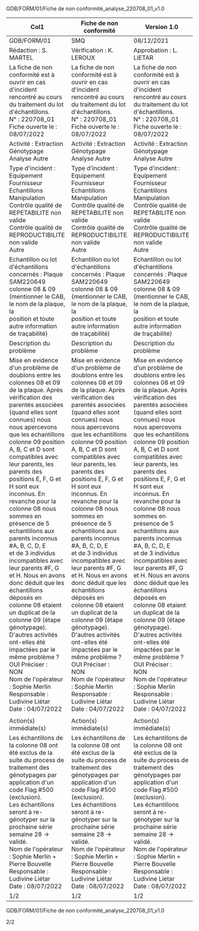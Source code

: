 GDB/FORM/01/Fiche de non conformité_analyse_220708_01_v1.0

|Col1|Fiche de non conformité|Version 1.0|
|---|---|---|
|GDB/FORM/01|SMQ|08/12/2021|
|Rédaction : S. MARTEL|Vérification : K. LEROUX|Approbation : L. LIETAR|
|La fiche de non conformité est à ouvrir en cas d'incident rencontré au cours du traitement du lot d'échantillons.<br>N° : 220708_01<br>Fiche ouverte le : 08/07/2022|La fiche de non conformité est à ouvrir en cas d'incident rencontré au cours du traitement du lot d'échantillons.<br>N° : 220708_01<br>Fiche ouverte le : 08/07/2022|La fiche de non conformité est à ouvrir en cas d'incident rencontré au cours du traitement du lot d'échantillons.<br>N° : 220708_01<br>Fiche ouverte le : 08/07/2022|
|Activité : Extraction Génotypage Analyse Autre|Activité : Extraction Génotypage Analyse Autre|Activité : Extraction Génotypage Analyse Autre|
|Type d'incident : Equipement Fournisseur Echantillons Manipulation<br>Contrôle qualité de REPETABILITE non valide<br>Contrôle qualité de REPRODUCTIBILITE non valide<br>Autre|Type d'incident : Equipement Fournisseur Echantillons Manipulation<br>Contrôle qualité de REPETABILITE non valide<br>Contrôle qualité de REPRODUCTIBILITE non valide<br>Autre|Type d'incident : Equipement Fournisseur Echantillons Manipulation<br>Contrôle qualité de REPETABILITE non valide<br>Contrôle qualité de REPRODUCTIBILITE non valide<br>Autre|
|Echantillon ou lot d'échantillons concernés : Plaque SAM220649 colonne 08 & 09<br>(mentionner le CAB, le nom de la plaque, la<br>position et toute autre information de traçabilité)|Echantillon ou lot d'échantillons concernés : Plaque SAM220649 colonne 08 & 09<br>(mentionner le CAB, le nom de la plaque, la<br>position et toute autre information de traçabilité)|Echantillon ou lot d'échantillons concernés : Plaque SAM220649 colonne 08 & 09<br>(mentionner le CAB, le nom de la plaque, la<br>position et toute autre information de traçabilité)|
|Description du problème|Description du problème|Description du problème|
|Mise en evidence d'un problème de doublons entre les colonnes 08 et 09 de la plaque. Après vérification des<br>parentés associées (quand elles sont connues) nous nous apercevons que les echantillons colonne 09 position<br>A, B, C et D sont compatibles avec leur parents, les parents des positions E, F, G et H sont eux inconnus. En<br>revanche pour la colonne 08 nous sommes en présence de 5 echantillons aux parents inconnus #A, B, C, D, E<br>et de 3 individus incompatibles avec leur parents #F, G et H. Nous en avons donc déduit que les échantillons<br>déposés en colonne 08 etaient un duplicat de la colonne 09 (étape génotypage).<br>D'autres activités ont-elles été impactées par le même problème ?<br>OUI Préciser :<br>NON<br>Nom de l'opérateur : Sophie Merlin<br>Responsable : Ludivine Liétar<br>Date : 04/07/2022|Mise en evidence d'un problème de doublons entre les colonnes 08 et 09 de la plaque. Après vérification des<br>parentés associées (quand elles sont connues) nous nous apercevons que les echantillons colonne 09 position<br>A, B, C et D sont compatibles avec leur parents, les parents des positions E, F, G et H sont eux inconnus. En<br>revanche pour la colonne 08 nous sommes en présence de 5 echantillons aux parents inconnus #A, B, C, D, E<br>et de 3 individus incompatibles avec leur parents #F, G et H. Nous en avons donc déduit que les échantillons<br>déposés en colonne 08 etaient un duplicat de la colonne 09 (étape génotypage).<br>D'autres activités ont-elles été impactées par le même problème ?<br>OUI Préciser :<br>NON<br>Nom de l'opérateur : Sophie Merlin<br>Responsable : Ludivine Liétar<br>Date : 04/07/2022|Mise en evidence d'un problème de doublons entre les colonnes 08 et 09 de la plaque. Après vérification des<br>parentés associées (quand elles sont connues) nous nous apercevons que les echantillons colonne 09 position<br>A, B, C et D sont compatibles avec leur parents, les parents des positions E, F, G et H sont eux inconnus. En<br>revanche pour la colonne 08 nous sommes en présence de 5 echantillons aux parents inconnus #A, B, C, D, E<br>et de 3 individus incompatibles avec leur parents #F, G et H. Nous en avons donc déduit que les échantillons<br>déposés en colonne 08 etaient un duplicat de la colonne 09 (étape génotypage).<br>D'autres activités ont-elles été impactées par le même problème ?<br>OUI Préciser :<br>NON<br>Nom de l'opérateur : Sophie Merlin<br>Responsable : Ludivine Liétar<br>Date : 04/07/2022|
||||
|Action(s) immédiate(s)|Action(s) immédiate(s)|Action(s) immédiate(s)|
|Les échantillons de la colonne 08 ont été exclus de la suite du process de traitement des génotypages par<br>application d'un code Flag #500 (exclusion).<br>Les échantillons seront à re-génotyper sur la prochaine série semaine 28 -> validé.<br>Nom de l'opérateur : Sophie Merlin + Pierre Bouvelle<br>Responsable : Ludivine Liétar<br>Date : 08/07/2022|Les échantillons de la colonne 08 ont été exclus de la suite du process de traitement des génotypages par<br>application d'un code Flag #500 (exclusion).<br>Les échantillons seront à re-génotyper sur la prochaine série semaine 28 -> validé.<br>Nom de l'opérateur : Sophie Merlin + Pierre Bouvelle<br>Responsable : Ludivine Liétar<br>Date : 08/07/2022|Les échantillons de la colonne 08 ont été exclus de la suite du process de traitement des génotypages par<br>application d'un code Flag #500 (exclusion).<br>Les échantillons seront à re-génotyper sur la prochaine série semaine 28 -> validé.<br>Nom de l'opérateur : Sophie Merlin + Pierre Bouvelle<br>Responsable : Ludivine Liétar<br>Date : 08/07/2022|
|1/2|1/2|1/2|

GDB/FORM/01/Fiche de non conformité_analyse_220708_01_v1.0



2/2

